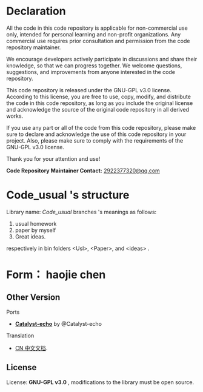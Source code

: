 # Declaration

All the code in this code repository is applicable for non-commercial use only, intended for personal learning and non-profit organizations. Any commercial use requires prior consultation and permission from the code repository maintainer.

We encourage developers actively participate in discussions and share their knowledge, so that we can progress together. We welcome questions, suggestions, and improvements from anyone interested in the code repository.

This code repository is released under the GNU-GPL v3.0 license. According to this license, you are free to use, copy, modify, and distribute the code in this code repository, as long as you include the original license and acknowledge the source of the original code repository in all derived works.

If you use any part or all of the code from this code repository, please make sure to declare and acknowledge the use of this code repository in your project. Also, please make sure to comply with the requirements of the GNU-GPL v3.0 license.

Thank you for your attention and use!

**Code Repository Maintainer Contact:** 2922377320@qq.com

# Code_usual 's structure

Library name: *Code_usual*
branches 's meanings as follows:
1. usual homework  
2. paper by myself 
3. Great ideas.

respectively in  bin folders \<Usl>, \<Paper>, and \<ideas> .


# Form： haojie chen




Other Version
---------------

Ports
- [**Catalyst-echo**](https://github.com/Catalyst-echo) by @Catalyst-echo

Translation
- [CN 中文文档](https://github.com/Catalyst-echo/Code_usual/blob/Paper/README_CN.md).

License
-------
License: **GNU-GPL v3.0** , modifications to the library must be open source.
